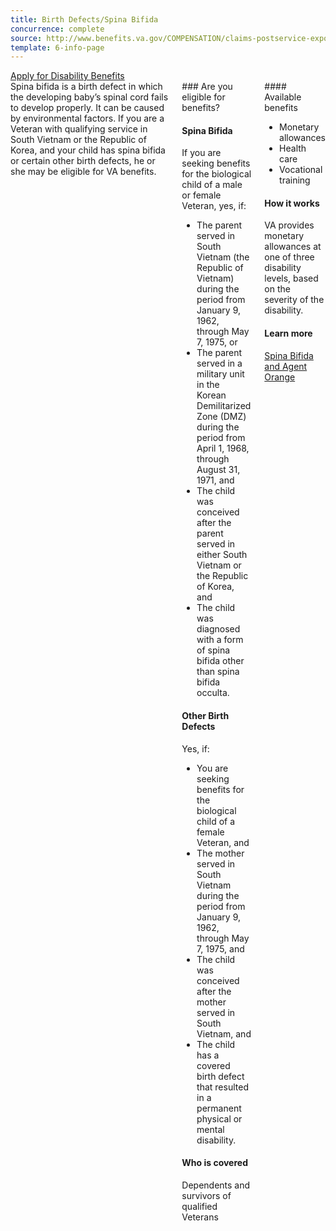 ```yaml
---
title: Birth Defects/Spina Bifida
concurrence: complete
source: http://www.benefits.va.gov/COMPENSATION/claims-postservice-exposures-asbestos.asp
template: 6-info-page
---
```


<div class="main" role="main" markdown="0">

<div class="va-action-bar--header">
  <div class="row">
    <div class="small-12 columns">
      <a class="usa-button-primary va-button-primary" href="/disability-benefits/apply-for-benefits/">Apply for Disability Benefits</a>
    </div>
  </div>
</div>

<div class="section one" markdown="0">
<div class="primary" markdown="0">
<div class="row" markdown="0">
<div class="small-12 columns">
<div markdown="1">
Spina bifida is a birth defect in which the developing baby’s spinal cord fails to develop properly. It can be caused by environmental factors. If you are a Veteran with qualifying service in South Vietnam or the Republic of Korea, and your child has spina bifida or certain other birth defects, he or she may be eligible for VA benefits.
</div>
<div class="call-out" markdown="1">
### Are you eligible for benefits?

#### Spina Bifida
If you are seeking benefits for the biological child of a male or female Veteran, yes, if:

- The parent served in South Vietnam (the Republic of Vietnam) during the period from January 9, 1962, through May 7, 1975, or
- The parent served in a military unit in the Korean Demilitarized Zone (DMZ) during the period from April 1, 1968, through August 31, 1971, and
- The child was conceived after the parent served in either South Vietnam or the Republic of Korea, and
- The child was diagnosed with a form of spina bifida other than spina bifida occulta.

#### Other Birth Defects
Yes, if:

- You are seeking benefits for the biological child of a female Veteran, and
- The mother served in South Vietnam during the period from January 9, 1962, through May 7, 1975, and
- The child was conceived after the mother served in South Vietnam, and
- The child has a covered birth defect that resulted in a permanent physical or mental disability.

#### Who is covered
Dependents and survivors of qualified Veterans
</div>
<div markdown="1">
#### Available benefits

-	Monetary allowances
-	Health care
-	Vocational training

#### How it works

VA provides monetary allowances at one of three disability levels, based on the severity of the disability.

#### Learn more

[Spina Bifida and Agent Orange]( http://www.publichealth.va.gov/exposures/agentorange/birth-defects/spina-bifida.asp)
</div>
</div>

</div>
</div>
</div>
